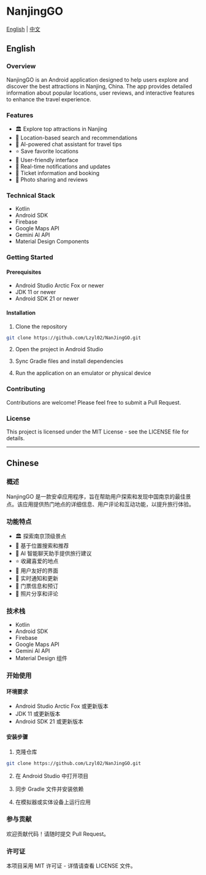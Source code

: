 # NanjingGO

[English](#english) | [中文](#chinese)

## English

### Overview
NanjingGO is an Android application designed to help users explore and discover the best attractions in Nanjing, China. The app provides detailed information about popular locations, user reviews, and interactive features to enhance the travel experience.

### Features
- 🏛️ Explore top attractions in Nanjing
- 📍 Location-based search and recommendations
- 💬 AI-powered chat assistant for travel tips
- ⭐ Save favorite locations
- 📱 User-friendly interface
- 🔔 Real-time notifications and updates
- 🎫 Ticket information and booking
- 📸 Photo sharing and reviews

### Technical Stack
- Kotlin
- Android SDK
- Firebase
- Google Maps API
- Gemini AI API
- Material Design Components

### Getting Started

#### Prerequisites
- Android Studio Arctic Fox or newer
- JDK 11 or newer
- Android SDK 21 or newer

#### Installation
1. Clone the repository
```bash
git clone https://github.com/Lzyl02/NanJingGO.git
```

2. Open the project in Android Studio

3. Sync Gradle files and install dependencies

4. Run the application on an emulator or physical device

### Contributing
Contributions are welcome! Please feel free to submit a Pull Request.

### License
This project is licensed under the MIT License - see the LICENSE file for details.

---

## Chinese

### 概述
NanjingGO 是一款安卓应用程序，旨在帮助用户探索和发现中国南京的最佳景点。该应用提供热门地点的详细信息、用户评论和互动功能，以提升旅行体验。

### 功能特点
- 🏛️ 探索南京顶级景点
- 📍 基于位置搜索和推荐
- 💬 AI 智能聊天助手提供旅行建议
- ⭐ 收藏喜爱的地点
- 📱 用户友好的界面
- 🔔 实时通知和更新
- 🎫 门票信息和预订
- 📸 照片分享和评论

### 技术栈
- Kotlin
- Android SDK
- Firebase
- Google Maps API
- Gemini AI API
- Material Design 组件

### 开始使用

#### 环境要求
- Android Studio Arctic Fox 或更新版本
- JDK 11 或更新版本
- Android SDK 21 或更新版本

#### 安装步骤
1. 克隆仓库
```bash
git clone https://github.com/Lzyl02/NanJingGO.git
```

2. 在 Android Studio 中打开项目

3. 同步 Gradle 文件并安装依赖

4. 在模拟器或实体设备上运行应用

### 参与贡献
欢迎贡献代码！请随时提交 Pull Request。

### 许可证
本项目采用 MIT 许可证 - 详情请查看 LICENSE 文件。 